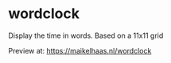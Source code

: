 # wordclock
Display the time in words. Based on a 11x11 grid

Preview at: https://maikelhaas.nl/wordclock
